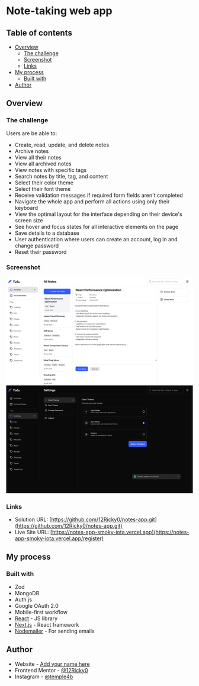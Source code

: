 # Note-taking web app

## Table of contents

- [Overview](#overview)
  - [The challenge](#the-challenge)
  - [Screenshot](#screenshot)
  - [Links](#links)
- [My process](#my-process)
  - [Built with](#built-with)
- [Author](#author)

## Overview

### The challenge

Users are be able to:

- Create, read, update, and delete notes
- Archive notes
- View all their notes
- View all archived notes
- View notes with specific tags
- Search notes by title, tag, and content
- Select their color theme
- Select their font theme
- Receive validation messages if required form fields aren't completed
- Navigate the whole app and perform all actions using only their keyboard
- View the optimal layout for the interface depending on their device's screen size
- See hover and focus states for all interactive elements on the page
- Save details to a database
- User authentication where users can create an account, log in and change password
- Reset their password

### Screenshot

![./public/home.png](./public/home.png)
![./public/settings.png](./public/settings.png)

### Links

- Solution URL: [https://github.com/12Ricky0/notes-app.git](https://github.com/12Ricky0/notes-app.git)
- Live Site URL: [https://notes-app-smoky-iota.vercel.app](https://notes-app-smoky-iota.vercel.app/register)

## My process

### Built with

- Zod
- MongoDB
- Auth js
- Google OAuth 2.0
- Mobile-first workflow
- [React](https://reactjs.org/) - JS library
- [Next.js](https://nextjs.org/) - React framework
- [Nodemailer](https://www.nodemailer.com/) - For sending emails

## Author

- Website - [Add your name here](https://www.your-site.com)
- Frontend Mentor - [@12Ricky0](https://www.frontendmentor.io/profile/12Ricky0)
- Instagram - [@temple4b](https://www.instagram.com/temple4b)
